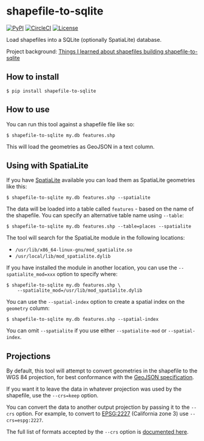 # shapefile-to-sqlite

[![PyPI](https://img.shields.io/pypi/v/shapefile-to-sqlite.svg)](https://pypi.org/project/shapefile-to-sqlite/)
[![CircleCI](https://circleci.com/gh/simonw/shapefile-to-sqlite.svg?style=svg)](https://circleci.com/gh/simonw/shapefile-to-sqlite)
[![License](https://img.shields.io/badge/license-Apache%202.0-blue.svg)](https://github.com/simonw/shapefile-to-sqlite/blob/master/LICENSE)

Load shapefiles into a SQLite (optionally SpatiaLite) database.

Project background: [Things I learned about shapefiles building shapefile-to-sqlite](https://simonwillison.net/2020/Feb/19/shapefile-to-sqlite/)

## How to install

    $ pip install shapefile-to-sqlite

## How to use

You can run this tool against a shapefile file like so:

    $ shapefile-to-sqlite my.db features.shp

This will load the geometries as GeoJSON in a text column.

## Using with SpatiaLite

If you have [SpatiaLite](https://www.gaia-gis.it/fossil/libspatialite/index) available you can load them as SpatiaLite geometries like this:

    $ shapefile-to-sqlite my.db features.shp --spatialite

The data will be loaded into a table called `features` - based on the name of the shapefile. You can specify an alternative table name using `--table`:

    $ shapefile-to-sqlite my.db features.shp --table=places --spatialite

The tool will search for the SpatiaLite module in the following locations:

- `/usr/lib/x86_64-linux-gnu/mod_spatialite.so`
- `/usr/local/lib/mod_spatialite.dylib`

If you have installed the module in another location, you can use the `--spatialite_mod=xxx` option to specify where:

    $ shapefile-to-sqlite my.db features.shp \
        --spatialite_mod=/usr/lib/mod_spatialite.dylib

You can use the `--spatial-index` option to create a spatial index on the `geometry` column:

    $ shapefile-to-sqlite my.db features.shp --spatial-index

You can omit `--spatialite` if you use either `--spatialite-mod` or `--spatial-index`.

## Projections

By default, this tool will attempt to convert geometries in the shapefile to the WGS 84 projection, for best conformance with the [GeoJSON specification](https://tools.ietf.org/html/rfc7946).

If you want it to leave the data in whatever projection was used by the shapefile, use the `--crs=keep` option.

You can convert the data to another output projection by passing it to the `--crs` option. For example, to convert to [EPSG:2227](https://epsg.io/2227) (California zone 3) use `--crs=espg:2227`.

The full list of formats accepted by the `--crs` option is [documented here](https://pyproj4.github.io/pyproj/stable/api/crs.html#pyproj.crs.CRS.__init__).
